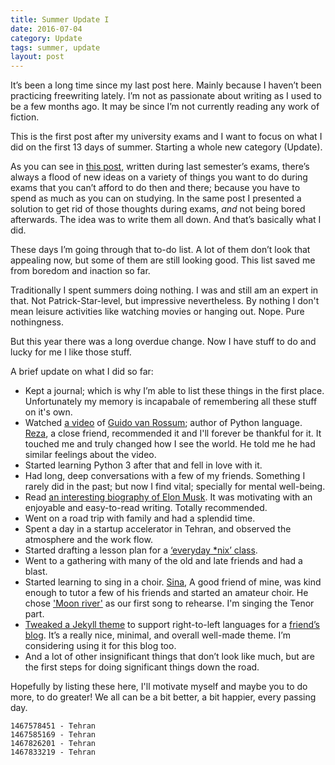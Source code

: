 ```yaml
---
title: Summer Update I
date: 2016-07-04
category: Update
tags: summer, update
layout: post
---
```


It’s been a long time since my last post here. 
Mainly because I haven’t been practicing freewriting lately. 
I’m not as passionate about writing as I used to be a few months ago. 
It may be since I’m not currently reading any work of fiction. 

This is the first post after my university exams and I want to focus on what I did on the first 13 days of summer. Starting a whole new category (Update).

As you can see in [this post](https://mehsen.com/freewritings/2016/01/09/for-when-im-bored/), written during last semester’s exams, there’s always a flood of new ideas on a variety of things you want to do during exams that you can’t afford to do then and there; because you have to spend as much as you can on studying. In the same post I presented a solution to get rid of those thoughts during exams, *and* not being bored afterwards. The idea was to write them all down. And that’s basically what I did.   

These days I’m going through that to-do list. A lot of them don’t look that appealing now, but some of them are still looking good. This list saved me from boredom and inaction so far.  

Traditionally I spent summers doing nothing. I was and still am an expert in that. Not Patrick-Star-level, but impressive nevertheless. By nothing I don't mean leisure activities like watching movies or hanging out. Nope. Pure nothingness.  

But this year there was a long overdue change. Now I have stuff to do and lucky for me I like those stuff.

A brief update on what I did so far: 

- Kept a journal; which is why I’m able to list these things in the first place. Unfortunately my memory is incapabale of remembering all these stuff on it's own.  
- Watched [a video](https://www.youtube.com/watch?v=YgtL4S7Hrwo) of [Guido van Rossum](https://en.wikipedia.org/wiki/Guido_van_Rossum); author of Python language. [Reza](https://twitter.com/shalbafzadeh), a close friend, recommended it and I'll forever be thankful for it. It touched me and truly changed how I see the world. He told me he had similar feelings about the video.  
- Started learning Python 3 after that and fell in love with it.  
- Had long, deep conversations with a few of my friends. Something I rarely did in the past; but now I find vital; specially for mental well-being.  
- Read [an interesting biography of Elon Musk](https://www.goodreads.com/review/show/1583135575). It was motivating with an enjoyable and easy-to-read writing. Totally recommended.  
- Went on a road trip with family and had a splendid time.  
- Spent a day in a startup accelerator in Tehran, and observed the atmosphere and the work flow.  
- Started drafting a lesson plan for a [‘everyday *nix’ class](https://github.com/mohsend/everyday-nix).  
- Went to a gathering with many of the old and late friends and had a blast.  
- Started learning to sing in a choir. [Sina](https://www.instagram.com/sinaswebz/), A good friend of mine, was kind enough to tutor a few of his friends and started an amateur choir. He chose ['Moon river'](http://www.gasworkschoir.co.uk/node/11) as our first song to rehearse. I'm singing the Tenor part.   
- [Tweaked a Jekyll theme](https://github.com/mohsend/the-plain) to support right-to-left languages for a [friend’s blog](http://pe42.ir/). It’s a really nice, minimal, and overall well-made theme. I’m considering using it for this blog too.  
- And a lot of other insignificant things that don’t look like much, but are the first steps for doing significant things down the road.  

Hopefully by listing these here, I'll motivate myself and maybe you to do more, to do greater! We all can be a bit better, a bit happier, every passing day.  

```
1467578451 - Tehran  
1467585169 - Tehran  
1467826201 - Tehran  
1467833219 - Tehran  
```
